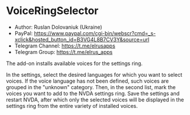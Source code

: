 # VoiceRingSelector

* Author: Ruslan Dolovaniuk (Ukraine)
* PayPal: https://www.paypal.com/cgi-bin/webscr?cmd=_s-xclick&hosted_button_id=B3VG4L8B7CV3Y&source=url
* Telegram Channel: https://t.me/elrusapps
* Telegram Group: https://t.me/elrus_apps

The add-on installs available voices for the settings ring.

In the settings, select the desired languages ​​for which you want to select voices.
If the voice language has not been defined, such voices are grouped in the "unknown" category.
Then, in the second list, mark the voices you want to add to the NVDA settings ring.
Save the settings and restart NVDA, after which only the selected voices will be displayed in the settings ring from the entire variety of installed voices.
